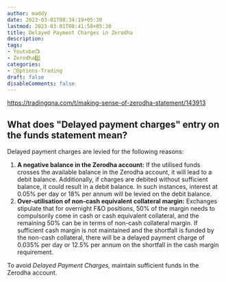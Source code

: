 ```yaml
---
author: maddy
date: 2023-03-01T08:34:19+05:30
lastmod: 2023-03-01T08:41:58+05:30
title: Delayed Payment Charges in Zerodha
description: 
tags:
- Youtube📺
- Zerodha0️⃣ 
categories: 
- 🤹Options-Trading
draft: false
disableComments: false
---
```


https://tradingqna.com/t/making-sense-of-zerodha-statement/143913

## What does "Delayed payment charges" entry on the funds statement mean?

Delayed payment charges are levied for the following reasons:

1.  **A negative balance in the Zerodha account:** If the utilised funds crosses the available balance in the Zerodha account, it will lead to a debit balance. Additionally, if charges are debited without sufficient balance, it could result in a debit balance. In such instances, interest at 0.05% per day or 18% per annum will be levied on the debit balance.
2.  **Over-utilisation of non-cash equivalent collateral margin:** Exchanges stipulate that for overnight F&O positions, 50% of the margin needs to compulsorily come in cash or cash equivalent collateral, and the remaining 50% can be in terms of non-cash collateral margin. If sufficient cash margin is not maintained and the shortfall is funded by the non-cash collateral, there will be a delayed payment charge of 0.035% per day or 12.5% per annum on the shortfall in the cash margin requirement.

To avoid _Delayed Payment Charges,_ maintain sufficient funds in the Zerodha account.